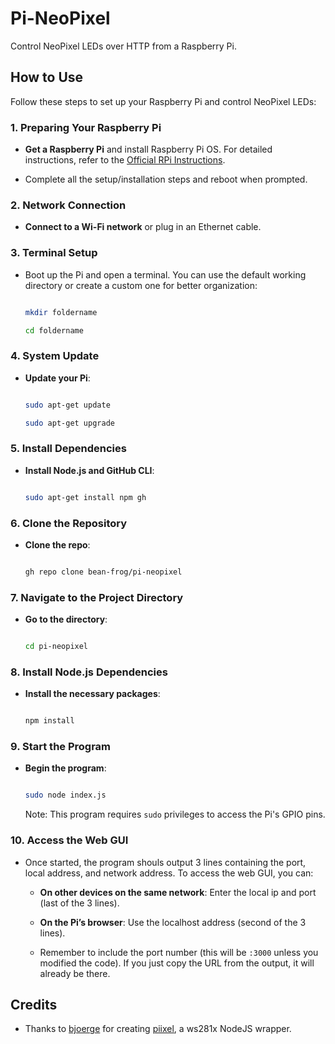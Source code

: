 

# Pi-NeoPixel



Control NeoPixel LEDs over HTTP from a Raspberry Pi.



## How to Use



Follow these steps to set up your Raspberry Pi and control NeoPixel LEDs:



### 1. Preparing Your Raspberry Pi

- **Get a Raspberry Pi** and install Raspberry Pi OS. For detailed instructions, refer to the [Official RPi Instructions](https://www.raspberrypi.com/documentation/computers/getting-started.html).

- Complete all the setup/installation steps and reboot when prompted.



### 2. Network Connection

- **Connect to a Wi-Fi network** or plug in an Ethernet cable.



### 3. Terminal Setup

- Boot up the Pi and open a terminal. You can use the default working directory or create a custom one for better organization:

  ```sh

  mkdir foldername

  cd foldername

  ```



### 4. System Update

- **Update your Pi**:

  ```sh

  sudo apt-get update

  sudo apt-get upgrade

  ```



### 5. Install Dependencies

- **Install Node.js and GitHub CLI**:

  ```sh

  sudo apt-get install npm gh

  ```



### 6. Clone the Repository

- **Clone the repo**:

  ```sh

  gh repo clone bean-frog/pi-neopixel

  ```



### 7. Navigate to the Project Directory

- **Go to the directory**:

  ```sh

  cd pi-neopixel

  ```



### 8. Install Node.js Dependencies

- **Install the necessary packages**:

  ```sh

  npm install

  ```



### 9. Start the Program

- **Begin the program**:

  ```sh

  sudo node index.js

  ```

  Note: This program requires `sudo` privileges to access the Pi's GPIO pins.



### 10. Access the Web GUI

- Once started, the program shouls output 3 lines containing the port, local address, and network address. To access the web GUI, you can:

  - **On other devices on the same network**: Enter the local ip and port (last of the 3 lines).

  - **On the Pi’s browser**: Use the localhost address (second of the 3 lines).

  - Remember to include the port number (this will be `:3000` unless you modified the code). If you just copy the URL from the output, it will already be there.


## Credits
- Thanks to [bjoerge](https://github.com/bjoerge) for creating [piixel](https://github.com/bjoerge/piixel), a ws281x NodeJS wrapper.
